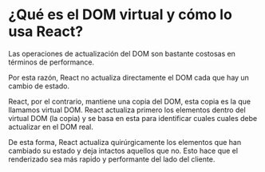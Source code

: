 # ¿Qué es el DOM virtual y cómo lo usa React?

Las operaciones de actualización del DOM son bastante costosas en términos de performance. 

Por esta razón, React no actualiza directamente el DOM cada que hay un cambio de estado.

React, por el contrario, mantiene una copia del DOM, esta copia es la que llamamos virtual DOM. React actualiza primero los elementos dentro del virtual DOM (la copia) y se basa en esta para identificar cuales cuales debe actualizar en el DOM real.

De esta forma, React actualiza quirúrgicamente los elementos que han cambiado su estado y deja intactos aquellos que no. Esto hace que el renderizado sea más rapido y performante del lado del cliente.

